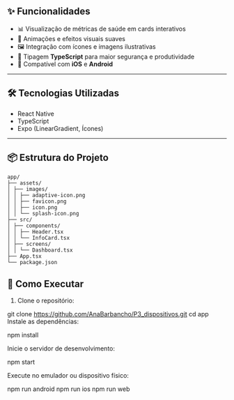 
## ✨ Funcionalidades

- 📊 Visualização de métricas de saúde em cards interativos
- 🎨 Animações e efeitos visuais suaves
- 🖼️ Integração com ícones e imagens ilustrativas
- 🔧 Tipagem **TypeScript** para maior segurança e produtividade
- 🚀 Compatível com **iOS** e **Android**

---

## 🛠️ Tecnologias Utilizadas

- React Native
- TypeScript
- Expo (LinearGradient, Ícones)


---

## 📦 Estrutura do Projeto
```
app/
├── assets/
│ ├── images/
│ │ ├── adaptive-icon.png
│ │ ├── favicon.png
│ │ ├── icon.png
│ │ └── splash-icon.png
├── src/
│ ├── components/
│ │ ├── Header.tsx
│ │ └── InfoCard.tsx
│ ├── screens/
│ │ └── Dashboard.tsx
├── App.tsx
└── package.json
```
## 🚀 Como Executar

1. Clone o repositório:


git clone https://github.com/AnaBarbancho/P3_dispositivos.git
cd app
Instale as dependências:

npm install

Inicie o servidor de desenvolvimento:

npm start

Execute no emulador ou dispositivo físico:

npm run android
npm run ios
npm run web